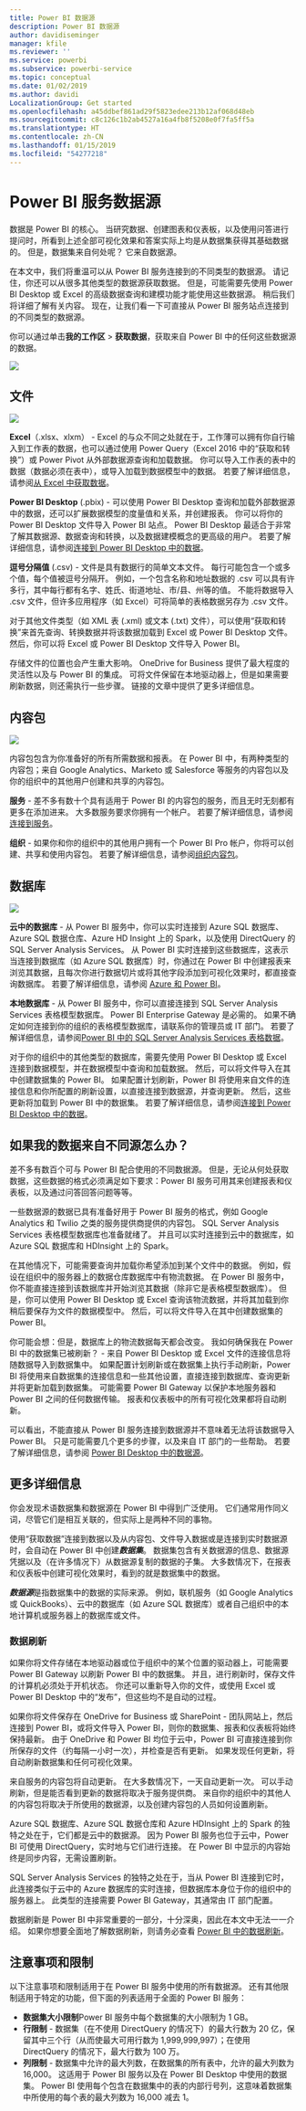 ```yaml
---
title: Power BI 数据源
description: Power BI 数据源
author: davidiseminger
manager: kfile
ms.reviewer: ''
ms.service: powerbi
ms.subservice: powerbi-service
ms.topic: conceptual
ms.date: 01/02/2019
ms.author: davidi
LocalizationGroup: Get started
ms.openlocfilehash: a45ddbef861ad29f5823edee213b12af068d48eb
ms.sourcegitcommit: c8c126c1b2ab4527a16a4fb8f5208e0f7fa5ff5a
ms.translationtype: HT
ms.contentlocale: zh-CN
ms.lasthandoff: 01/15/2019
ms.locfileid: "54277218"
---
```

# <a name="data-sources-for-the-power-bi-service"></a>Power BI 服务数据源
数据是 Power BI 的核心。 当研究数据、创建图表和仪表板，以及使用问答进行提问时，所看到上述全部可视化效果和答案实际上均是从数据集获得其基础数据的。 但是，数据集来自何处呢？ 它来自数据源。

在本文中，我们将重温可以从 Power BI 服务连接到的不同类型的数据源。 请记住，你还可以从很多其他类型的数据源获取数据。 但是，可能需要先使用 Power BI Desktop 或 Excel 的高级数据查询和建模功能才能使用这些数据源。 稍后我们将详细了解有关内容。 现在，让我们看一下可直接从 Power BI 服务站点连接到的不同类型的数据源。

你可以通过单击**我的工作区** > **获取数据**，获取来自 Power BI 中的任何这些数据源的数据。

![](media/service-get-data/pbi_getdata_startscreen.png)

## <a name="files"></a>文件
![](media/service-get-data/pbi_getdata_files.png)

**Excel**（.xlsx、xlxm） - Excel 的与众不同之处就在于，工作薄可以拥有你自行输入到工作表的数据，也可以通过使用 Power Query（Excel 2016 中的“获取和转换”）或 Power Pivot 从外部数据源查询和加载数据。 你可以导入工作表的表中的数据（数据必须在表中），或导入加载到数据模型中的数据。 若要了解详细信息，请参阅[从 Excel 中获取数据](service-get-data-from-files.md)。

**Power BI Desktop** (.pbix) - 可以使用 Power BI Desktop 查询和加载外部数据源中的数据，还可以扩展数据模型的度量值和关系，并创建报表。 你可以将你的 Power BI Desktop 文件导入 Power BI 站点。 Power BI Desktop 最适合于非常了解其数据源、数据查询和转换，以及数据建模概念的更高级的用户。 若要了解详细信息，请参阅[连接到 Power BI Desktop 中的数据](desktop-connect-to-data.md)。

**逗号分隔值** (.csv) - 文件是具有数据行的简单文本文件。 每行可能包含一个或多个值，每个值被逗号分隔开。 例如，一个包含名称和地址数据的 .csv 可以具有许多行，其中每行都有名字、姓氏、街道地址、市/县、州等的值。 不能将数据导入 .csv 文件，但许多应用程序（如 Excel）可将简单的表格数据另存为 .csv 文件。

对于其他文件类型（如 XML 表 (.xml) 或文本 (.txt) 文件），可以使用“获取和转换”来首先查询、转换数据并将该数据加载到 Excel 或 Power BI Desktop 文件。 然后，你可以将 Excel 或 Power BI Desktop 文件导入 Power BI。

存储文件的位置也会产生重大影响。 OneDrive for Business 提供了最大程度的灵活性以及与 Power BI 的集成。 可将文件保留在本地驱动器上，但是如果需要刷新数据，则还需执行一些步骤。 链接的文章中提供了更多详细信息。

## <a name="content-packs"></a>内容包
![](media/service-get-data/pbi_getdata_contentpacks.png)

内容包包含为你准备好的所有所需数据和报表。 在 Power BI 中，有两种类型的内容包；来自 Google Analytics、Marketo 或 Salesforce 等服务的内容包以及你的组织中的其他用户创建和共享的内容包。

**服务** - 差不多有数十个具有适用于 Power BI 的内容包的服务，而且无时无刻都有更多在添加进来。 大多数服务要求你拥有一个帐户。 若要了解详细信息，请参阅[连接到服务](service-connect-to-services.md)。

**组织** - 如果你和你的组织中的其他用户拥有一个 Power BI Pro 帐户，你将可以创建、共享和使用内容包。 若要了解详细信息，请参阅[组织内容包](service-organizational-content-pack-introduction.md)。

## <a name="databases"></a>数据库
![](media/service-get-data/pbi_getdata_databases.png)

**云中的数据库** - 从 Power BI 服务中，你可以实时连接到 Azure SQL 数据库、Azure SQL 数据仓库、Azure HD Insight 上的 Spark，以及使用 DirectQuery 的 SQL Server Analysis Services。 从 Power BI 实时连接到这些数据库，这表示当连接到数据库（如 Azure SQL 数据库）时，你通过在 Power BI 中创建报表来浏览其数据，且每次你进行数据切片或将其他字段添加到可视化效果时，都直接查询数据库。 若要了解详细信息，请参阅 [Azure 和 Power BI](service-azure-and-power-bi.md)。

**本地数据库** - 从 Power BI 服务中，你可以直接连接到 SQL Server Analysis Services 表格模型数据库。 Power BI Enterprise Gateway 是必需的。 如果不确定如何连接到你的组织的表格模型数据库，请联系你的管理员或 IT 部门。 若要了解详细信息，请参阅[Power BI 中的 SQL Server Analysis Services 表格数据](sql-server-analysis-services-tabular-data.md)。

对于你的组织中的其他类型的数据库，需要先使用 Power BI Desktop 或 Excel 连接到数据模型，并在数据模型中查询和加载数据。 然后，可以将文件导入在其中创建数据集的 Power BI。 如果配置计划刷新，Power BI 将使用来自文件的连接信息和你所配置的刷新设置，以直接连接到数据源，并查询更新。 然后，这些更新将加载到 Power BI 中的数据集。 若要了解详细信息，请参阅[连接到 Power BI Desktop 中的数据](desktop-connect-to-data.md)。

## <a name="what-if-my-data-comes-from-a-different-source"></a>如果我的数据来自不同源怎么办？
差不多有数百个可与 Power BI 配合使用的不同数据源。 但是，无论从何处获取数据，这些数据的格式必须满足如下要求：Power BI 服务可用其来创建报表和仪表板，以及通过问答回答问题等等。

一些数据源的数据已具有准备好用于 Power BI 服务的格式，例如 Google Analytics 和 Twilio 之类的服务提供商提供的内容包。 SQL Server Analysis Services 表格模型数据库也准备就绪了。 并且可以实时连接到云中的数据库，如 Azure SQL 数据库和 HDInsight 上的 Spark。

在其他情况下，可能需要查询并加载你希望添加到某个文件中的数据。 例如，假设在组织中的服务器上的数据仓库数据库中有物流数据。 在 Power BI 服务中，你不能直接连接到该数据库并开始浏览其数据（除非它是表格模型数据库）。 但是，你可以使用 Power BI Desktop 或 Excel 查询该物流数据，并将其加载到你稍后要保存为文件的数据模型中。 然后，可以将文件导入在其中创建数据集的 Power BI。

你可能会想：但是，数据库上的物流数据每天都会改变。 我如何确保我在 Power BI 中的数据集已被刷新？ - 来自 Power BI Desktop 或 Excel 文件的连接信息将随数据导入到数据集中。 如果配置计划刷新或在数据集上执行手动刷新，Power BI 将使用来自数据集的连接信息和一些其他设置，直接连接到数据库、查询更新并将更新加载到数据集。 可能需要 Power BI Gateway 以保护本地服务器和 Power BI 之间的任何数据传输。 报表和仪表板中的所有可视化效果都将自动刷新。

可以看出，不能直接从 Power BI 服务连接到数据源并不意味着无法将该数据导入 Power BI。 只是可能需要几个更多的步骤，以及来自 IT 部门的一些帮助。 若要了解详细信息，请参阅 [Power BI Desktop 中的数据源](desktop-data-sources.md)。

## <a name="some-more-details"></a>更多详细信息
你会发现术语数据集和数据源在 Power BI 中得到广泛使用。 它们通常用作同义词，尽管它们是相互关联的，但实际上是两种不同的事物。

使用“获取数据”连接到数据以及从内容包、文件导入数据或是连接到实时数据源时，会自动在 Power BI 中创建***数据集***。 数据集包含有关数据源的信息、数据源凭据以及（在许多情况下）从数据源复制的数据的子集。 大多数情况下，在报表和仪表板中创建可视化效果时，看到的就是数据集中的数据。

***数据源***是指数据集中的数据的实际来源。 例如，联机服务（如 Google Analytics 或 QuickBooks）、云中的数据库（如 Azure SQL 数据库）或者自己组织中的本地计算机或服务器上的数据库或文件。

### <a name="data-refresh"></a>数据刷新
如果你将文件存储在本地驱动器或位于组织中的某个位置的驱动器上，可能需要 Power BI Gateway 以刷新 Power BI 中的数据集。 并且，进行刷新时，保存文件的计算机必须处于开机状态。 你还可以重新导入你的文件，或使用 Excel 或 Power BI Desktop 中的“发布”，但这些均不是自动的过程。

如果你将文件保存在 OneDrive for Business 或 SharePoint - 团队网站上，然后连接到 Power BI，或将文件导入 Power BI，则你的数据集、报表和仪表板将始终保持最新。 由于 OneDrive 和 Power BI 均位于云中，Power BI 可直接连接到你所保存的文件（约每隔一小时一次），并检查是否有更新。 如果发现任何更新，将自动刷新数据集和任何可视化效果。

来自服务的内容包将自动更新。 在大多数情况下，一天自动更新一次。 可以手动刷新，但是能否看到更新的数据将取决于服务提供商。 来自你的组织中的其他人的内容包将取决于所使用的数据源，以及创建内容包的人员如何设置刷新。

Azure SQL 数据库、Azure SQL 数据仓库和 Azure HDInsight 上的 Spark 的独特之处在于，它们都是云中的数据源。 因为 Power BI 服务也位于云中，Power BI 可使用 DirectQuery，实时地与它们进行连接。 在 Power BI 中显示的内容始终是同步内容，无需设置刷新。

SQL Server Analysis Services 的独特之处在于，当从 Power BI 连接到它时，此连接类似于云中的 Azure 数据库的实时连接，但数据库本身位于你的组织中的服务器上。 此类型的连接需要 Power BI Gateway，其通常由 IT 部门配置。

数据刷新是 Power BI 中非常重要的一部分，十分深奥，因此在本文中无法一一介绍。 如果你想要全面地了解数据刷新，则请务必查看 [Power BI 中的数据刷新](refresh-data.md)。

## <a name="considerations-and-limitations"></a>注意事项和限制
以下注意事项和限制适用于在 Power BI 服务中使用的所有数据源。 还有其他限制适用于特定的功能，但下面的列表适用于全面的 Power BI 服务：

* **数据集大小限制**Power BI 服务中每个数据集的大小限制为 1 GB。
* **行限制** - 数据集（在不使用 DirectQuery 的情况下）的最大行数为 20 亿，保留其中三个行（从而使最大可用行数为 1,999,999,997）；在使用 DirectQuery 的情况下，最大行数为 100 万。
* **列限制** - 数据集中允许的最大列数，在数据集的所有表中，允许的最大列数为 16,000。 这适用于 Power BI 服务以及在 Power BI Desktop 中使用的数据集。 Power BI 使用每个包含在数据集中的表的内部行号列，这意味着数据集中所使用的每个表的最大列数为 16,000 减去 1。

